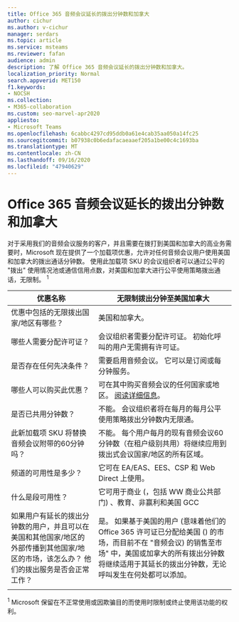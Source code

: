 ```yaml
---
title: Office 365 音频会议延长的拨出分钟数和加拿大
author: cichur
ms.author: v-cichur
manager: serdars
ms.topic: article
ms.service: msteams
ms.reviewer: fafan
audience: admin
description: 了解 Office 365 音频会议延长的拨出分钟数和加拿大。
localization_priority: Normal
search.appverid: MET150
f1.keywords:
- NOCSH
ms.collection:
- M365-collaboration
ms.custom: seo-marvel-apr2020
appliesto:
- Microsoft Teams
ms.openlocfilehash: 6cabbc4297cd95ddb0a61e4cab35aa050a14fc25
ms.sourcegitcommit: b07938c0b6edafacaeaaef205a1be00c4c1693ba
ms.translationtype: MT
ms.contentlocale: zh-CN
ms.lasthandoff: 09/16/2020
ms.locfileid: "47940629"
---
```

# <a name="office-365-audio-conferencing-extended-dial-out-minutes-to-us-and-canada"></a>Office 365 音频会议延长的拨出分钟数和加拿大

对于采用我们的音频会议服务的客户，并且需要在拨打到美国和加拿大的高业务需要时，Microsoft 现在提供了一个加载项优惠，允许对任何音频会议用户使用美国和加拿大的拨出通话分钟数。 使用此加载项 SKU 的会议组织者可以通过公平的 "拨出" 使用情况池或通信信用点数，对美国和加拿大进行公平使用策略拨出通话，无限制。 <sup>1</sup>

|优惠名称 | 无限制拨出分钟至美国加拿大 |
|-----|------|
| 优惠中包括的无限拨出国家/地区有哪些？| 美国和加拿大。|
| 哪些人需要分配许可证？ | 会议组织者需要分配许可证。 初始化呼叫的用户无需拥有许可证。 |
| 是否存在任何先决条件？ | 需要启用音频会议。 它可以是订阅或每分钟服务。|
| 哪些人可以购买此优惠？ | 可在其中购买音频会议的任何国家或地区。 [阅读详细信息](country-and-region-availability-for-audio-conferencing-and-calling-plans/country-and-region-availability-for-audio-conferencing-and-calling-plans.md)。|
| 是否已共用分钟数？  |不能。 会议组织者将在每月的每月公平使用策略拨出分钟数内无限通。 |
| 此新加载项 SKU 将替换音频会议附带的60分钟吗？ | 不能。 每个用户每月的现有音频会议60分钟数（在租户级别共用）将继续应用到拨出式会议国家/地区的所有区域。|
| 频道的可用性是多少？  | 它可在 EA/EAS、EES、CSP 和 Web Direct 上使用。  |
| 什么是段可用性？ | 它可用于商业 (，包括 WW 商业公共部门) 、教育、非赢利和美国 GCC |
| 如果用户有延长的拨出分钟数的用户，并且可以在美国和其他国家/地区的外部传播到其他国家/地区的市场，该怎么办？ 他们的拨出服务是否会正常工作？ | 是。 如果基于美国的用户 (意味着他们的 Office 365 许可证已分配给美国 () 的市场，而目前不在 "音频会议) 的销售至市场" 中，美国或加拿大的所有拨出分钟数将继续适用于其延长的拨出分钟数，无论呼叫发生在何处都可以添加。 |
|||

<sup>1</sup> Microsoft 保留在不正常使用或因欺骗目的而使用时限制或终止使用该功能的权利。
